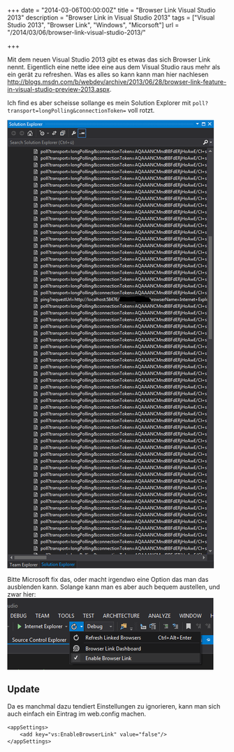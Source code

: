 +++
date = "2014-03-06T00:00:00Z"
title = "Browser Link Visual Studio 2013"
description = "Browser Link in Visual Studio 2013"
tags = ["Visual Studio 2013", "Browser Link", "Windows", "Micorsoft"]
url = "/2014/03/06/browser-link-visual-studio-2013/"

+++

Mit dem neuen Visual Studio 2013 gibt es etwas das sich Browser Link nennt. Eigentlich eine nette idee eine aus dem Visual Studio raus mehr als ein gerät zu refreshen.
Was es alles so kann kann man hier nachlesen http://blogs.msdn.com/b/webdev/archive/2013/06/28/browser-link-feature-in-visual-studio-preview-2013.aspx. 

Ich find es aber scheisse sollange es mein Solution Explorer mit `poll?transport=longPolling&connectionToken=` voll rotzt.

![example](/blog-bilder/2014-03-06-Browser-Link-Visual-Studio-2013_img1.PNG)

Bitte Microsoft fix das, oder macht irgendwo eine Option das man das ausblenden kann. Solange kann man es aber auch bequem austellen, und zwar hier: ![fix](/blog-bilder/2014-03-06-Browser-Link-Visual-Studio-2013_img2.PNG)

## Update

Da es manchmal dazu tendiert Einstellungen zu ignorieren, kann man sich auch einfach ein Eintrag im web.config machen. 

```
<appSettings>
    <add key="vs:EnableBrowserLink" value="false"/>
</appSettings>
```

